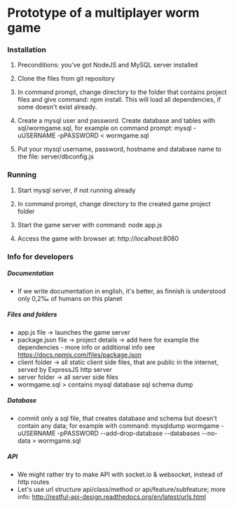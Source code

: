# Prototype of a multiplayer worm game



### Installation

1. Preconditions: you've got NodeJS and MySQL server installed

2. Clone the files from git repository

3. In command prompt, change directory to the folder that contains project files and give command: npm install. This will load all dependencies, if some doesn't exist already.

4. Create a mysql user and password. Create database and tables with sql/wormgame.sql, for example on command prompt: mysql -uUSERNAME -pPASSWORD < wormgame.sql

5. Put your mysql username, password, hostname and database name to the file: server/dbconfig.js


### Running

1. Start mysql server, if not running already

2. In command prompt, change directory to the created game project folder

3. Start the game server with command: node app.js

4. Access the game with browser at: http://localhost:8080


### Info for developers


##### Documentation

* If we write documentation in english, it's better, as finnish is understood only 0,2‰ of humans on this planet


##### Files and folders

* app.js file -> launches the game server
* package.json file -> project details -> add here for example the dependencies - more info or additional info see https://docs.npmjs.com/files/package.json
* client folder -> all static client side files, that are public in the internet, served by ExpressJS http server
* server folder -> all server side files
* wormgame.sql > contains mysql database sql schema dump


##### Database

* commit only a sql file, that creates database and schema but doesn't contain any data; for example with command: mysqldump wormgame -uUSERNAME -pPASSWORD --add-drop-database --databases --no-data > wormgame.sql


##### API

* We might rather try to make API with socket.io & websocket, instead of http routes
* Let's use url structure api/class/method or api/feature/subfeature; more info: http://restful-api-design.readthedocs.org/en/latest/urls.html
